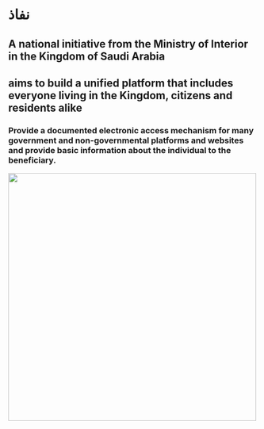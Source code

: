 # نفاذ 

## A national initiative from the Ministry of Interior in the Kingdom of Saudi Arabia
## aims to build a unified platform that includes everyone living in the Kingdom, citizens and residents alike

### Provide a documented electronic access mechanism for many government and non-governmental platforms and websites and provide basic information about the individual to the beneficiary.

<img src="https://github.com/Ba-saif/Homework/assets/153602958/925d5c5c-bb6e-4b4a-a096-d789d1628c3b" width="500">
